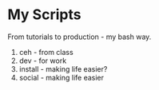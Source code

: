 # My Scripts

From tutorials to production - my bash way.

1. ceh - from class
1. dev - for work
1. install - making life easier?
1. social - making life easier